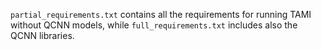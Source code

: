 `partial_requirements.txt` contains all the requirements for running TAMI without QCNN models, while 
`full_requirements.txt` includes also the QCNN libraries.